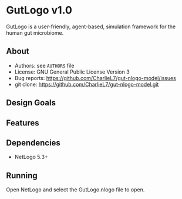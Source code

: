 GutLogo v1.0
============

GutLogo is a user-friendly, agent-based, simulation framework for the human gut microbiome.

About
-----
* Authors:     see `AUTHORS` file
* License:     GNU General Public License Version 3
* Bug reports: https://github.com/CharlieL7/gut-nlogo-model/issues
* git clone:    https://github.com/CharlieL7/gut-nlogo-model.git


Design Goals
------------



Features
--------



Dependencies
------------
* NetLogo 5.3+



Running
---------------
Open NetLogo and select the GutLogo.nlogo file to open. 
